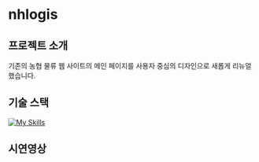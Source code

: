 # nhlogis

## 프로젝트 소개

기존의 농협 물류 웹 사이트의 메인 페이지를 사용자 중심의 디자인으로 새롭게 리뉴얼 했습니다.

## 기술 스택

[![My Skills](https://skillicons.dev/icons?i=html,css,figma,jquery)](https://skillicons.dev)

## 시연영상
